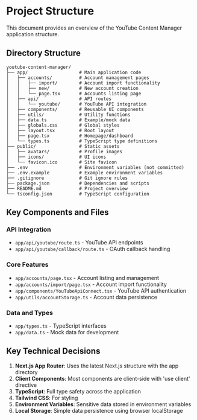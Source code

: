 # Project Structure

This document provides an overview of the YouTube Content Manager application structure.

## Directory Structure

```
youtube-content-manager/
├── app/                   # Main application code
│   ├── accounts/          # Account management pages
│   │   ├── import/        # Account import functionality
│   │   ├── new/           # New account creation
│   │   └── page.tsx       # Accounts listing page
│   ├── api/               # API routes
│   │   └── youtube/       # YouTube API integration
│   ├── components/        # Reusable UI components
│   ├── utils/             # Utility functions
│   ├── data.ts            # Example/mock data
│   ├── globals.css        # Global styles
│   ├── layout.tsx         # Root layout
│   ├── page.tsx           # Homepage/dashboard
│   └── types.ts           # TypeScript type definitions
├── public/                # Static assets
│   ├── avatars/           # Profile images
│   ├── icons/             # UI icons
│   └── favicon.ico        # Site favicon
├── .env                   # Environment variables (not committed)
├── .env.example           # Example environment variables
├── .gitignore             # Git ignore rules
├── package.json           # Dependencies and scripts
├── README.md              # Project overview
└── tsconfig.json          # TypeScript configuration
```

## Key Components and Files

### API Integration

- `app/api/youtube/route.ts` - YouTube API endpoints
- `app/api/youtube/callback/route.ts` - OAuth callback handling

### Core Features

- `app/accounts/page.tsx` - Account listing and management
- `app/accounts/import/page.tsx` - Account import functionality
- `app/components/YouTubeApiConnect.tsx` - YouTube API authentication
- `app/utils/accountStorage.ts` - Account data persistence

### Data and Types

- `app/types.ts` - TypeScript interfaces
- `app/data.ts` - Mock data for development

## Key Technical Decisions

1. **Next.js App Router**: Uses the latest Next.js structure with the app directory
2. **Client Components**: Most components are client-side with 'use client' directive
3. **TypeScript**: Full type safety across the application
4. **Tailwind CSS**: For styling
5. **Environment Variables**: Sensitive data stored in environment variables
6. **Local Storage**: Simple data persistence using browser localStorage 